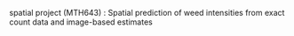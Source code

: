 spatial project (MTH643) : Spatial prediction of weed intensities from exact
count data and image-based estimates

